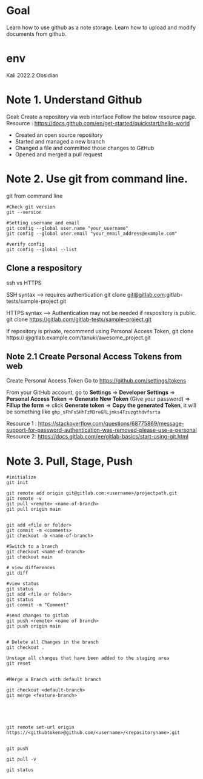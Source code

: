 
# Goal

Learn how to use github as a note storage. 
Learn how to upload and modify documents from github. 


# env
Kali 2022.2
Obsidian 


# Note 1. Understand Github
Goal:  Create a repository via web interface
Follow the below resource page. 
Resource : https://docs.github.com/en/get-started/quickstart/hello-world

-   Created an open source repository
-   Started and managed a new branch
-   Changed a file and committed those changes to GitHub
-   Opened and merged a pull request



# Note 2. Use git from command line. 

git from command line
```
#Check git version
git --version

#Setting username and email
git config --global user.name "your_username"
git config --global user.email "your_email_address@example.com"

#verify config 
git config --global --list

```

## Clone a respository
ssh vs HTTPS

SSH syntax --> requires authentication
git clone git@gitlab.com:gitlab-tests/sample-project.git

HTTPS syntax --> Authentication may not be needed if respository is public.
git clone https://gitlab.com/gitlab-tests/sample-project.git

If repository is private, recommend using Personal Access Token,
git clone https://<username>:<token>@gitlab.example.com/tanuki/awesome_project.git



## Note 2.1  Create Personal Access Tokens from web


Create Personal Access Token
Go to https://github.com/settings/tokens


From your GitHub account, go to **Settings** => **Developer Settings** => **Personal Access Token** => **Generate New Token** (Give your password) => **Fillup the form** => click **Generate token** => **Copy the generated Token**, it will be something like `ghp_sFhFsSHhTzMDreGRLjmks4Tzuzgthdvfsrta`

Resource 1 : https://stackoverflow.com/questions/68775869/message-support-for-password-authentication-was-removed-please-use-a-personal
Resource 2:  https://docs.gitlab.com/ee/gitlab-basics/start-using-git.html



# Note 3. Pull, Stage, Push

```
#initialize
git init 

git remote add origin git@gitlab.com:<username>/projectpath.git
git remote -v
git pull <remote> <name-of-branch>
git pull origin main


git add <file or folder>
git commit -m <comments>
git checkout -b <name-of-branch>

#Switch to a branch
git checkout <name-of-branch>
git checkout main

# view differences
git diff

#view status
git status
git add <file or folder>
git status
git commit -m "Comment"

#send changes to gitlab
git push <remote> <name of branch>
git push origin main


# Delete all Changes in the branch
git checkout .

Unstage all changes that have been added to the staging area
git reset


#Merge a Branch with default branch

git checkout <default-branch>
git merge <feature-branch>





git remote set-url origin https://<githubtoken>@github.com/<username>/<repositoryname>.git


git push

git pull -v

git status

```
